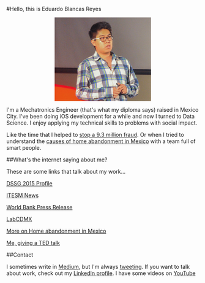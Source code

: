 #Hello, this is Eduardo Blancas Reyes

<img src="edublancas.jpg" style="display: block; margin-left: auto; margin-right: auto; width: 50%"></img>

I'm a Mechatronics Engineer (that's what my diploma says) raised in Mexico City. I've been doing iOS development for a while and now I turned to Data Science. I enjoy applying my technical skills to problems with social impact.

Like the time that I helped to [stop a 9.3 million fraud](http://techcrunch.com/2013/04/14/bringing-down-the-mexican-mafia-how-mexican-hackers-stopped-a-93-million-fraud/). Or when I tried to understand the [causes of home abandonment in Mexico](http://dssg.uchicago.edu/2015/08/13/infonavit-abandonment.html) with a team full of smart people.

##What's the internet saying about me?

These are some links that talk about my work...

[DSSG 2015 Profile](http://dssg.io/2015/05/12/profiles-blancas-giraudy.html)

[ITESM News](http://www.itesm.mx/wps/wcm/connect/snc/portal+informativo/por+tema/politica/app115_14jun13)

[World Bank Press Release](http://www.bancomundial.org/es/news/press-release/2013/08/20/winners-innovation-transparency-prize-third-edition)

[LabCDMX](http://labplc.mx/hackdf-2/)

[More on Home abandonment in Mexico](http://dssg.uchicago.edu/2000/03/02/org-infonavit.html)

[Me, giving a TED talk](https://www.youtube.com/watch?v=OYhnkOPG874)

##Contact

I sometimes write in [Medium](https://medium.com/@edublancas), but I'm always [tweeting](https://twitter.com/edublancas). If you want to talk about work, check out my [LinkedIn profile](https://mx.linkedin.com/in/edublancas). I have some videos on [YouTube](https://www.youtube.com/user/edublancas/videos)
